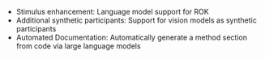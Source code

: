 - Stimulus enhancement: Language model support for ROK
- Additional synthetic participants: Support for vision models as synthetic participants
- Automated Documentation: Automatically generate a method section from code via large language models